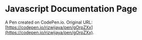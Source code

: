 # Javascript Documentation Page

A Pen created on CodePen.io. Original URL: [https://codepen.io/rizwijaya/pen/gOrpZXx](https://codepen.io/rizwijaya/pen/gOrpZXx).


